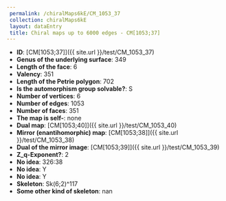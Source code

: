 ```yaml
--- 
 permalink: /chiralMaps6kE/CM_1053_37 
 collection: chiralMaps6kE
 layout: dataEntry
 title: Chiral maps up to 6000 edges - CM[1053;37]
---
```


- **ID**: [CM[1053;37]]({{ site.url }}/test/CM_1053_37)
- **Genus of the underlying surface**: 349
- **Length of the face**: 6
- **Valency**: 351
- **Length of the Petrie polygon**: 702
- **Is the automorphism group solvable?**: S
- **Number of vertices**: 6
- **Number of edges**: 1053
- **Number of faces**: 351
- **The map is self-**: none
- **Dual map**: [CM[1053;40]]({{ site.url }}/test/CM_1053_40)
- **Mirror (enantihomorphic) map**: [CM[1053;38]]({{ site.url }}/test/CM_1053_38)
- **Dual of the mirror image**: [CM[1053;39]]({{ site.url }}/test/CM_1053_39)
- **Z_q-Exponent?**: 2
- **No idea**:  326:38
- **No idea**: Y
- **No idea**: Y
- **Skeleton**: Sk(6;2)^117
- **Some other kind of skeleton**: nan
